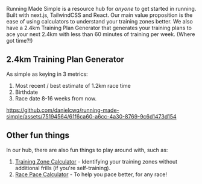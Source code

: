 Running Made Simple is a resource hub for _anyone_ to get started in running. Built with next.js, TailwindCSS and React. Our main value proposition is the ease of using calculators to understand your training zones better. We also have a 2.4km Training Plan Generator that generates your training plans to ace your next 2.4km with less than 60 minutes of training per week. (Where got time?!) 

## 2.4km Training Plan Generator

As simple as keying in 3 metrics:
1. Most recent / best estimate of 1.2km race time
2. Birthdate
3. Race date 8-16 weeks from now. 



https://github.com/danielcwq/running-made-simple/assets/75194564/61f6ca60-a6cc-4a30-8769-9c6d1473d154



## Other fun things 
In our hub, there are also fun things to play around with, such as: 
1. [Training Zone Calculator](https://www.runningmadesimple.sg/training-zone-calculator) - Identifying your training zones without additional frills (if you're self-training).
2. [Race Pace Calculator](https://www.runningmadesimple.sg/race-pace-calculator) - To help you pace better, for any race! 
